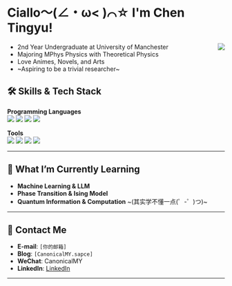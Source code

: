 # Ciallo～(∠・ω< )⌒☆ I'm Chen Tingyu!

<a href="#">
  <img align="right" src="https://github-readme-stats.vercel.app/api?username=CanonicalMY&count_private=true&show_icons=true" />
</a>

- 2nd Year Undergraduate at University of Manchester
- Majoring MPhys Physics with Theoretical Physics
- Love Animes, Novels, and Arts
- ~Aspiring to be a trivial researcher~





## 🛠 **Skills & Tech Stack**

**Programming Languages**  
![](https://img.shields.io/badge/-Python-3776AB?style=flat-square&logo=Python&logoColor=white)
![](https://img.shields.io/badge/-C++-00599C?style=flat-square&logo=cplusplus&logoColor=white)
![](https://img.shields.io/badge/-Mathematica-DD1100?style=flat-square&logo=wolfram&logoColor=white)
![](https://img.shields.io/badge/-LaTeX-008080?style=flat-square&logo=latex&logoColor=white)

**Tools**  
![](https://img.shields.io/badge/-Matplotlib-11557C?style=flat-square&logo=python&logoColor=white)
![](https://img.shields.io/badge/-NumPy-013243?style=flat-square&logo=numpy&logoColor=white)
![](https://img.shields.io/badge/-SciPy-8CAAE6?style=flat-square&logo=scipy&logoColor=white)
![](https://img.shields.io/badge/-TensorFlow-FF6F00?style=flat-square&logo=tensorflow&logoColor=white)


---

## 🌟 **What I’m Currently Learning**
- **Machine Learning & LLM**
- **Phase Transition & Ising Model**
- **Quantum Information & Computation** ~(其实学不懂一点(゜-゜)つ)~

---

## 💬 **Contact Me**
- **E-mail**: `[你的邮箱]`
- **Blog**: `[CanonicalMY.sapce]`
- **WeChat**: CanonicalMY
- **LinkedIn**: [LinkedIn](https://www.linkedin.com/)  

---

